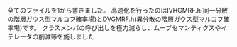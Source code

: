 全てのファイルを1から書きました。
高速化を行ったのはIVHGMRF.h(同一分散の階層ガウス型マルコフ確率場)とDVGMRF.h(異分散の階層ガウス型マルコフ確率場)です。
クラスメンバの呼び出しを極力減らし、ムーブセマンティクスやイテレータの削減等を施しました
